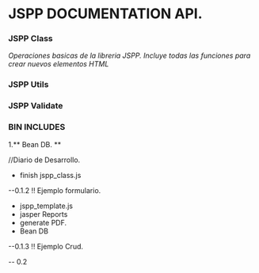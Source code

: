 JSPP DOCUMENTATION API.
============

### JSPP Class
*Operaciones basicas de la libreria JSPP. Incluye todas las funciones para crear nuevos elementos HTML*

### JSPP Utils

### JSPP Validate

### BIN INCLUDES

1.** Bean DB. **



//Diario de Desarrollo.

* finish jspp_class.js

--0.1.2 !! Ejemplo formulario.

* jspp_template.js
* jasper Reports
* generate PDF.
* Bean DB 

--0.1.3 !! Ejemplo Crud.





-- 0.2

